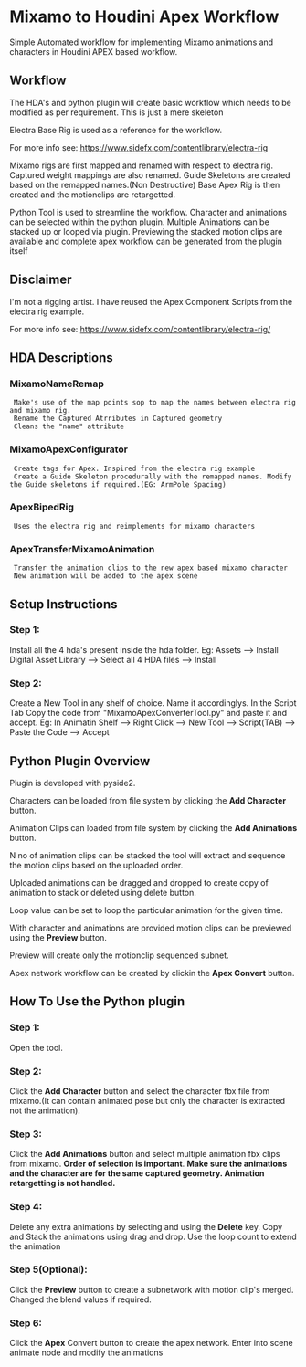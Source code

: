 # Mixamo to Houdini Apex Workflow
 Simple Automated workflow for implementing Mixamo animations and characters in Houdini APEX based workflow.

## Workflow
The HDA's and python plugin will create basic workflow which needs to be modified as per requirement. This is just a mere skeleton

Electra Base Rig is used as a reference for the workflow.

For more info see: https://www.sidefx.com/contentlibrary/electra-rig

Mixamo rigs are first mapped and renamed with respect to electra rig. Captured weight mappings are also renamed. 
Guide Skeletons are created based on the remapped names.(Non Destructive)
Base Apex Rig is then created and the motionclips are retargetted.

Python Tool is used to streamline the workflow.
Character and animations can be selected within the python plugin. Multiple Animations can be stacked up or looped via plugin.
Previewing the stacked motion clips are available and complete apex workflow can be generated from the plugin itself

## Disclaimer
I'm not a rigging artist. I have reused the Apex Component Scripts from the electra rig example.

For more info see: https://www.sidefx.com/contentlibrary/electra-rig/

## HDA Descriptions
   ### MixamoNameRemap
     Make's use of the map points sop to map the names between electra rig and mixamo rig.
     Rename the Captured Atrributes in Captured geometry
     Cleans the "name" attribute
   ### MixamoApexConfigurator
     Create tags for Apex. Inspired from the electra rig example
     Create a Guide Skeleton procedurally with the remapped names. Modify the Guide skeletons if required.(EG: ArmPole Spacing)
   ### ApexBipedRig
     Uses the electra rig and reimplements for mixamo characters
   ###  ApexTransferMixamoAnimation
     Transfer the animation clips to the new apex based mixamo character
     New animation will be added to the apex scene

## Setup Instructions
  ### Step 1:
  Install all the 4 hda's present inside the hda folder.
  Eg: Assets --> Install Digital Asset Library --> Select all 4 HDA files --> Install
  ### Step 2:
  Create a New Tool in any shelf of choice. Name it accordinglys. In the Script Tab Copy the code from "MixamoApexConverterTool.py" and paste it and accept.
  Eg: In Animatin Shelf --> Right Click --> New Tool --> Script(TAB) --> Paste the Code --> Accept

## Python Plugin Overview
  Plugin is developed with pyside2.
  
  Characters can be loaded from file system by clicking the **Add Character** button.
  
  Animation Clips can loaded from file system by clicking the **Add Animations** button.
  
  N no of animation clips can be stacked the tool will extract and sequence the motion clips based on the uploaded order.
  
  Uploaded animations can be dragged and dropped to create copy of animation to stack or deleted using delete button.
  
  Loop value can be set to loop the particular animation for the given time.
  
  With character and animations are provided motion clips can be previewed using the **Preview** button.
  
  Preview will create only the motionclip sequenced subnet.
  
  Apex network workflow can be created by clickin the **Apex Convert** button. 

## How To Use the Python plugin
  ### Step 1:
  Open the tool.
  ### Step 2:
  Click the **Add Character** button and select the character fbx file from mixamo.(It can contain animated pose but only the character is extracted not the animation).
  ### Step 3:
  Click the **Add Animations** button and select multiple animation fbx clips from mixamo. **Order of selection is important**.
  **Make sure the animations and the character are for the same captured geometry. Animation retargetting is not handled.**
  ### Step 4:
  Delete any extra animations by selecting and using the **Delete** key. Copy and Stack the animations using drag and drop. Use the loop count to extend the animation
  ### Step 5(Optional):
  Click the **Preview** button to create a subnetwork with motion clip's merged. Changed the blend values if required.
  ### Step 6:
  Click the **Apex** Convert button to create the apex network. Enter into scene animate node and modify the animations
   
